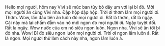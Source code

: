 Hello mọi người, hôm nay Vivi sẽ múc ban tủy bò dây um với lại bí đỏ. Mời mọi người ăn cùng Vivi nha. Đập hộp đập hộp. Trời ơi thơm lắm mọi người ơi. Thơm. Wow, lần đầu tiên ăn luôn đó mọi người ơi.
Rất là thơm, rất là ngậy. Cái này mà lại chấm đẫm vào nó mới ngon đó mọi người ơi. Ngậy tuyệt đối. Rất là ngậy. Wow nước của em nó siêu ngon luôn.
Ngon nha. Vivi sẽ ăn tới bí đỏ nha. Wow! Bí đỏ siêu ngon luôn mọi người ơi. Trời ơi ngon lắm luôn á. Rất là ngon. Mọi người thử làm cách này nha, ngon lắm luôn á.
